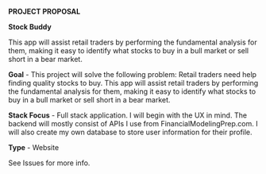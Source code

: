**PROJECT PROPOSAL**

**Stock Buddy**

This app will assist retail traders by performing the fundamental analysis for them, 
making it easy to identify what stocks to buy in a bull market or sell short in a bear market.

**Goal** - This project will solve the following problem: Retail traders need help finding 
quality stocks to buy. This app will assist retail traders by performing the fundamental analysis 
for them, making it easy to identify what stocks to buy in a bull market or sell short in a bear market.


**Stack Focus** - Full stack application. I will begin with the UX in mind. The backend will mostly 
consist of APIs I use from FinancialModelingPrep.com. I will also create my own database to store 
user information for their profile.

**Type** - Website

See Issues for more info.
